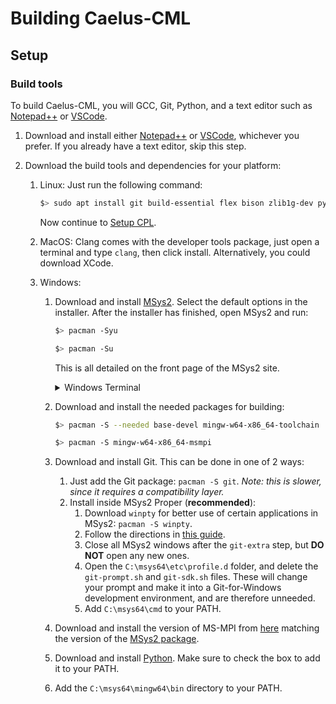 # Building Caelus-CML

## Setup

### Build tools

To build Caelus-CML, you will GCC, Git, Python, and a text editor such as [Notepad++](https://notepad-plus-plus.org) or [VSCode](https://code.visualstudio.com/).

1.  Download and install either [Notepad++](https://notepad-plus-plus.org) or [VSCode](https://code.visualstudio.com/), whichever you prefer. If you already have a text editor, skip this step.
2.  Download the build tools and dependencies for your platform:

    1.  Linux: Just run the following command:

        ```sh
        $> sudo apt install git build-essential flex bison zlib1g-dev python
        ```

        Now continue to [Setup CPL](#setup-cpl).

    2.  MacOS: Clang comes with the developer tools package, just open a terminal and type `clang`, then click install. Alternatively, you could download XCode.

    3.  Windows:

        1.  Download and install [MSys2](https://www.msys2.org/). Select the default options in the installer. After the installer has finished, open MSys2 and run:

            ```sh
            $> pacman -Syu

            $> pacman -Su
            ```

            This is all detailed on the front page of the MSys2 site.

            <details><summary>Windows Terminal</summary>
            MSys2 adds 3 new shells, which, combined with the 2 shells Windows comes with, means that you have 5 shells on your computer. To help manage those, you may want to download [Windows Terminal](https://aka.ms/terminal).

            For the MSys2 terminals, add this under `profiles.list` in `settings.json`:

            <details><summary>Sample Config</summary>
            ```json
            {
                "commandline": "C:/msys64/msys2_shell.cmd -defterm -here -no-start -mingw64",
                "guid": "{17da3cac-b318-431e-8a3e-7fcdefe6d114}",
                "hidden": false,
                "icon": "C:/msys64/mingw64.ico",
                "name": "MINGW64 / MSYS2",
            },
            {
                "commandline": "C:/msys64/msys2_shell.cmd -defterm -here -no-start -mingw32",
                "guid": "{2d51fdc4-a03b-4efe-81bc-722b7f6f3820}",
                "icon": "C:/msys64/mingw32.ico",
                "name": "MINGW32 / MSYS2",
            },
            {
                "commandline": "C:/msys64/msys2_shell.cmd -defterm -here -no-start -msys",
                "guid": "{71160544-14d8-4194-af25-d05feeac7233}",
                "icon": "C:/msys64/msys2.ico",
                "name": "MSYS / MSYS2",
            }
            ```
            </details>
            </details>

        2.  Download and install the needed packages for building:

            ```sh
            $> pacman -S --needed base-devel mingw-w64-x86_64-toolchain

            $> pacman -S mingw-w64-x86_64-msmpi
            ```

        3.  Download and install Git. This can be done in one of 2 ways:
            1. Just add the Git package: `pacman -S git`. _Note: this is slower, since it requires a compatibility layer._
            2. Install inside MSys2 Proper (**recommended**):
               1. Download `winpty` for better use of certain applications in MSys2: `pacman -S winpty`.
               2. Follow the directions in [this guide](https://github.com/git-for-windows/git/wiki/Install-inside-MSYS2-proper).
               3. Close all MSys2 windows after the `git-extra` step, but **DO NOT** open any new ones.
               4. Open the `C:\msys64\etc\profile.d` folder, and delete the `git-prompt.sh` and `git-sdk.sh` files. These will change your prompt and make it into a Git-for-Windows development environment, and are therefore unneeded.
               5. Add `C:\msys64\cmd` to your PATH.
        4.  Download and install the version of MS-MPI from [here](https://docs.microsoft.com/en-us/message-passing-interface/microsoft-mpi-release-notes) matching the version of the [MSys2 package](https://packages.msys2.org/package/mingw-w64-x86_64-msmpi?repo=mingw64).
        5. Download and install [Python](https://python.org/). Make sure to check the box to add it to your PATH.
        6. Add the `C:\msys64\mingw64\bin` directory to your PATH.



